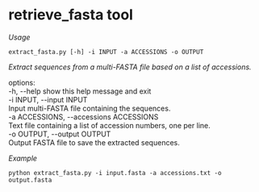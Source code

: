 # retrieve_fasta tool

*Usage*  

```
extract_fasta.py [-h] -i INPUT -a ACCESSIONS -o OUTPUT
```

*Extract sequences from a multi-FASTA file based on a list of accessions.*

options:  
-h, --help            show this help message and exit  
-i INPUT, --input INPUT  
                        Input multi-FASTA file containing the sequences.  
-a ACCESSIONS, --accessions ACCESSIONS  
                        Text file containing a list of accession numbers, one per line.  
-o OUTPUT, --output OUTPUT  
                        Output FASTA file to save the extracted sequences.  

*Example*  

```
python extract_fasta.py -i input.fasta -a accessions.txt -o output.fasta
```

